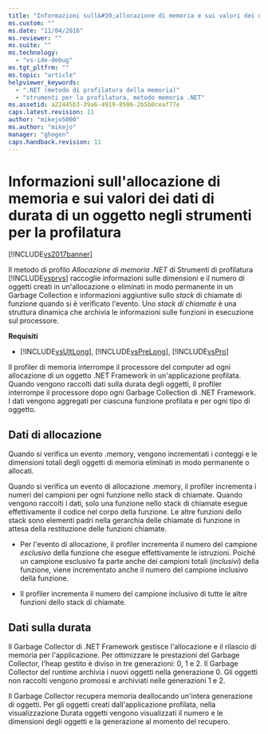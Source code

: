 ```yaml
---
title: "Informazioni sull&#39;allocazione di memoria e sui valori dei dati di durata di un oggetto negli strumenti per la profilatura | Microsoft Docs"
ms.custom: ""
ms.date: "11/04/2016"
ms.reviewer: ""
ms.suite: ""
ms.technology: 
  - "vs-ide-debug"
ms.tgt_pltfrm: ""
ms.topic: "article"
helpviewer_keywords: 
  - ".NET (metodo di profilatura della memoria)"
  - "strumenti per la profilatura, metodo memoria .NET"
ms.assetid: a22445b3-39a6-4919-8506-2b5b0ceaf77e
caps.latest.revision: 11
author: "mikejo5000"
ms.author: "mikejo"
manager: "ghogen"
caps.handback.revision: 11
---
```

# Informazioni sull&#39;allocazione di memoria e sui valori dei dati di durata di un oggetto negli strumenti per la profilatura
[!INCLUDE[vs2017banner](../code-quality/includes/vs2017banner.md)]

Il metodo di profilo *Allocazione di memoria .NET* di Strumenti di profilatura [!INCLUDE[vsprvs](../code-quality/includes/vsprvs_md.md)] raccoglie informazioni sulle dimensioni e il numero di oggetti creati in un'allocazione o eliminati in modo permanente in un Garbage Collection e informazioni aggiuntive sullo *stack* di chiamate di funzione quando si è verificato l'evento.  Uno *stack di chiamate* è una struttura dinamica che archivia le informazioni sulle funzioni in esecuzione sul processore.  
  
 **Requisiti**  
  
-   [!INCLUDE[vsUltLong](../code-quality/includes/vsultlong_md.md)], [!INCLUDE[vsPreLong](../code-quality/includes/vsprelong_md.md)], [!INCLUDE[vsPro](../code-quality/includes/vspro_md.md)]  
  
 Il profiler di memoria interrompe il processore del computer ad ogni allocazione di un oggetto .NET Framework in un'applicazione profilata.  Quando vengono raccolti dati sulla durata degli oggetti, il profiler interrompe il processore dopo ogni Garbage Collection di .NET Framework.  I dati vengono aggregati per ciascuna funzione profilata e per ogni tipo di oggetto.  
  
## Dati di allocazione  
 Quando si verifica un evento .memory, vengono incrementati i conteggi e le dimensioni totali degli oggetti di memoria eliminati in modo permanente o allocati.  
  
 Quando si verifica un evento di allocazione .memory, il profiler incrementa i numeri dei campioni per ogni funzione nello stack di chiamate.  Quando vengono raccolti i dati, solo una funzione nello stack di chiamate esegue effettivamente il codice nel corpo della funzione.  Le altre funzioni dello stack sono elementi padri nella gerarchia delle chiamate di funzione in attesa della restituzione delle funzioni chiamate.  
  
-   Per l'evento di allocazione, il profiler incrementa il numero del campione *esclusivo* della funzione che esegue effettivamente le istruzioni.  Poiché un campione esclusivo fa parte anche dei campioni totali \(*inclusivi*\) della funzione, viene incrementato anche il numero del campione inclusivo della funzione.  
  
-   Il profiler incrementa il numero del campione inclusivo di tutte le altre funzioni dello stack di chiamate.  
  
## Dati sulla durata  
 Il Garbage Collector di .NET Framework gestisce l'allocazione e il rilascio di memoria per l'applicazione.  Per ottimizzare le prestazioni del Garbage Collector, l'heap gestito è diviso in tre generazioni: 0, 1 e 2.  Il Garbage Collector del runtime archivia i nuovi oggetti nella generazione 0.  Gli oggetti non raccolti vengono promossi e archiviati nelle generazioni 1 e 2.  
  
 Il Garbage Collector recupera memoria deallocando un'intera generazione di oggetti.  Per gli oggetti creati dall'applicazione profilata, nella visualizzazione Durata oggetti vengono visualizzati il numero e le dimensioni degli oggetti e la generazione al momento del recupero.
